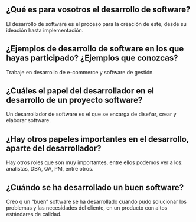 ## ¿Qué es para vosotros el desarrollo de software?
El desarrollo de software es el proceso para la creación de este, desde su ideación hasta implementación.

## ¿Ejemplos de desarrollo de software en los que hayas participado? ¿Ejemplos que conozcas?

Trabaje en desarrollo de e-commerce y software de gestión.


## ¿Cuáles el papel del desarrollador en el desarrollo de un proyecto software?

Un desarrollador de software es el que se encarga de diseñar, crear y elaborar software.


## ¿Hay otros papeles importantes en el desarrollo, aparte del desarrollador?

Hay otros roles que son muy importantes, entre ellos podemos ver a los: analistas, DBA, QA, PM, entre otros.


## ¿Cuándo se ha desarrollado un buen software?
Creo q un “buen” software se ha desarrollado cuando pudo solucionar los problemas y las necesidades del cliente, en un producto con altos estándares de calidad.
